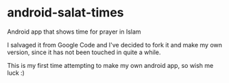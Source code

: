 # android-salat-times
Android app that shows time for prayer in Islam

I salvaged it from Google Code and I've decided to fork it and make my own version, since it has not been touched in quite a while. 

This is my first time attempting to make my own android app, so wish me luck :)
